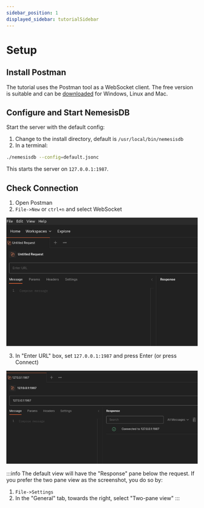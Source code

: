 ```yaml
---
sidebar_position: 1
displayed_sidebar: tutorialSidebar
---
```


# Setup


## Install Postman
The tutorial uses the Postman tool as a WebSocket client. The free version is suitable and can be [downloaded](https://www.postman.com/downloads/) for Windows, Linux and Mac.

## Configure and Start NemesisDB

Start the server with the default config:

1. Change to the install directory, default is `/usr/local/bin/nemesisdb`
2. In a terminal:

```bash title="Start server"
./nemesisdb --config=default.jsonc
```

This starts the server on `127.0.0.1:1987`.


## Check Connection

1. Open Postman
2. `File->New` or `ctrl+n` and select WebSocket

![](img/postman_newwebsocket.png)


3. In "Enter URL" box, set `127.0.0.1:1987` and press Enter (or press Connect)

![](img/postman_connected.png)



:::info
The default view will have the "Response" pane below the request. If you prefer the two pane view as the screenshot, you do so by:

1. `File->Settings`
2. In the "General" tab, towards the right, select "Two-pane view"
:::
